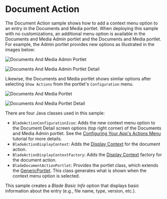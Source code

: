 # Document Action

The Document Action sample shows how to add a context menu option to an entry in
the Documents and Media portlet. When deploying this sample with no
customizations, an additional menu option is available in the Documents and
Media Admin portlet and the Documents and Media portlet. For example, the Admin
portlet provides new options as illustrated in the images below:

![Documents And Media Admin Portlet](https://github.com/codyhoag/liferay-docs/blob/blade-sample-images/develop/tutorials/blade-images/documents-and-media-admin-portlet.png)

![Documents And Media Admin Portlet Detail](https://github.com/codyhoag/liferay-docs/blob/blade-sample-images/develop/tutorials/blade-images/documents-and-media-admin-portlet-detail.png)

Likewise, the Documents and Media portlet shows similar options after selecting
`Show Actions` from the portlet's `Configuration` menu.

![Documents And Media Portlet](https://github.com/codyhoag/liferay-docs/blob/blade-sample-images/develop/tutorials/blade-images/documents-and-media-portlet.png)

![Documents And Media Portlet Detail](https://github.com/codyhoag/liferay-docs/blob/blade-sample-images/develop/tutorials/blade-images/documents-and-media-portlet-detail.png)

There are four Java classes used in this sample:

- `BladeActionConfigurationIcon`: Adds the new context menu option to the
   Document Detail screen options (top right corner) of the Documents and Media
   Admin portlet. See the
   [Configuring Your App's Actions Menu](https://dev.liferay.com/develop/tutorials/-/knowledge_base/7-0/applying-lexicon-styles-to-your-app#configuring-your-apps-actions-menu)
   tutorial for more details.
- `BladeActionDisplayContext`: Adds the
   [Display Context](https://dev.liferay.com/participate/liferaypedia/-/wiki/Main/Display+Context)
   for the document action.
- `BladeActionDisplayContextFactory`: Adds the
   [Display Context](https://dev.liferay.com/participate/liferaypedia/-/wiki/Main/Display+Context)
   factory for the document action.
- `BladeDocumentActionPortlet`: Provides the portlet class, which extends the
   [GenericPortlet](https://portals.apache.org/pluto/portlet-2.0-apidocs/javax/portlet/GenericPortlet.html).
   This class generates what is shown when the context menu option is selected.

This sample creates a *Blade Basic Info* option that displays basic information
about the entry (e.g., file name, type, version, etc.).